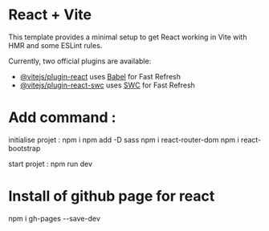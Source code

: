 # React + Vite

This template provides a minimal setup to get React working in Vite with HMR and some ESLint rules.

Currently, two official plugins are available:

- [@vitejs/plugin-react](https://github.com/vitejs/vite-plugin-react/blob/main/packages/plugin-react/README.md) uses [Babel](https://babeljs.io/) for Fast Refresh
- [@vitejs/plugin-react-swc](https://github.com/vitejs/vite-plugin-react-swc) uses [SWC](https://swc.rs/) for Fast Refresh

# Add command :

initialise projet :
    npm i
    npm add -D sass
    npm i react-router-dom
    npm i react-bootstrap

start projet :
    npm run dev 


# Install of github page for react
 npm i gh-pages --save-dev
 
